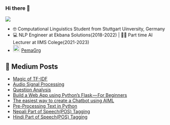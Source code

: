 ### Hi there 👋

![](https://komarev.com/ghpvc/?username=pemagrg1)

- 🤓 Computational Linguistics Student from Stuttgart Uinversity, Germany
- 💻	NLP Engineer at Ekbana Solutions(2018-2022) | 👩‍🏫 Part time AI Lecturer at IIMS Colege(2021-2023)
- <img alt="PemaGrg | LinkedIn" width="22px" src="https://cdn.jsdelivr.net/npm/simple-icons@v3/icons/linkedin.svg" /> <a href=https://www.linkedin.com/in/pemagrg/>PemaGrg</a>

##  📕  Medium Posts
- [Magic of TF-IDF](https://medium.com/analytics-vidhya/magic-of-tf-idf-202649d39c2f)
- [Audio Signal Processing](https://blog.ekbana.com/audio-signal-processing-f7e86d415489)
- [Question Analysis](https://pemagrg.medium.com/question-analysis-967ff91603e9)
- [Build a Web App using Python’s Flask — For Beginners](https://pemagrg.medium.com/build-a-web-app-using-pythons-flask-for-beginners-f28315256893)
- [The easiest way to create a Chatbot using AIML](https://blog.ekbana.com/the-easiest-way-to-create-a-chatbot-using-aiml-ec09b12dd2e1)
- [Pre-Processing Text in Python](https://blog.ekbana.com/pre-processing-text-in-python-ad13ea544dae)
- [Nepali Part of Speech(POS) Tagging](https://blog.ekbana.com/nepali-part-of-speech-pos-tagging-72eff56111c0)
- [Hindi Part of Speech(POS) Tagging](https://blog.ekbana.com/hindi-part-of-speech-pos-tagging-5c3b8a6302b4)
